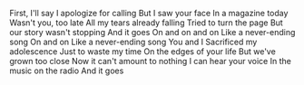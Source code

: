 First, I'll say
I apologize for calling
But I saw your face
In a magazine today
Wasn't you, too late
All my tears already falling
Tried to turn the page
But our story wasn't stopping
And it goes
On and on and on
Like a never-ending song
On and on
Like a never-ending song
You and I
Sacrificed my adolescence
Just to waste my time
On the edges of your life
But we've grown too close
Now it can't amount to nothing
I can hear your voice
In the music on the radio
And it goes
